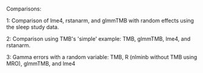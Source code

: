 Comparisons:

1: Comparison of lme4, rstanarm, and glmmTMB with random effects using the sleep study data.

2: Comparison using TMB's 'simple' example: TMB, glmmTMB, lme4, and rstanarm.

3: Gamma errors with a random variable: TMB, R (nlminb without TMB using MRO), glmmTMB, and lme4
